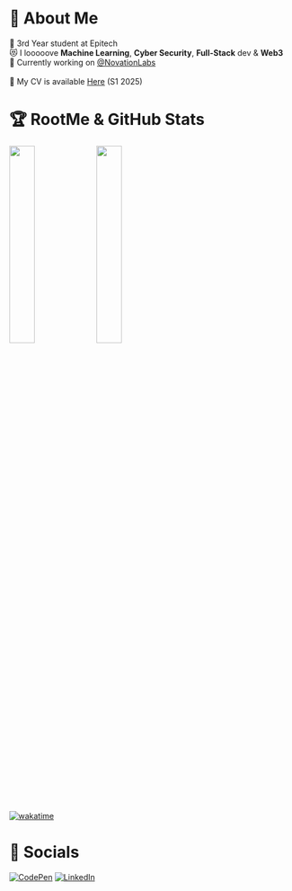 
# 💫 About Me
🌃 3rd Year student at Epitech<br>
😻 I looooove **Machine Learning**, **Cyber Security**, **Full-Stack** dev & **Web3**<br>
🥴 Currently working on [@NovationLabs](https://github.com/NovationLabs)<br>
<br>
📄 My CV is available [Here](https://github.com/xmarano/xmarano/blob/main/cv-leo_gregori.pdf) (S1 2025)<br>

# 🏆 RootMe & GitHub Stats
<img src="https://rootme-readme-stats.vercel.app/api?username=leo_gregori" width="30%"/> <img src="https://github-readme-stats.vercel.app/api/top-langs/?username=xmarano&layout=compact&theme=tokyonight" width="30%"/>

[![wakatime](https://wakatime.com/badge/user/c6917d36-80d3-4e6b-886d-a998a8fa25cf.svg)](https://wakatime.com/@c6917d36-80d3-4e6b-886d-a998a8fa25cf)

# 🐉 Socials
[![CodePen](https://img.shields.io/badge/Codepen-000000?style=for-the-badge&logo=codepen&logoColor=white)](https://www.codepen.io/xmarano)
[![LinkedIn](https://img.shields.io/badge/LinkedIn-%230077B5.svg?style=for-the-badge&logo=linkedin&logoColor=white)](https://www.linkedin.com/in/leogregori/)
